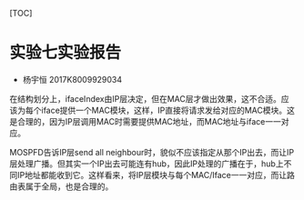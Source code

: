 [TOC]

# 实验七实验报告
+ 杨宇恒 2017K8009929034

在结构划分上，ifaceIndex由IP层决定，但在MAC层才做出效果，这不合适。应该为每个iface提供一个MAC模块，这样，IP直接将请求发给对应的MAC模块。这是合理的，因为IP层调用MAC时需要提供MAC地址，而MAC地址与iface一一对应。

MOSPFD告诉IP层send all neighbour时，貌似不应该指定从那个IP出去，而让IP层处理广播。但其实一个IP出去可能连有hub，因此IP处理的广播在于，hub上不同IP地址都能收到它。这样看来，将IP层模块与每个MAC/Iface一一对应，而让路由表属于全局，也是合理的。